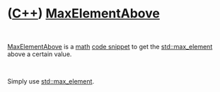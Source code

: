 



 

 

 

 

 

([C++](Cpp.htm)) [MaxElementAbove](CppMaxElementAbove.htm)
==========================================================

 

[MaxElementAbove](CppMaxElementAbove.htm) is a [math](CppMath.htm) [code
snippet](CppCodeSnippets.htm) to get the
[std::max\_element](CppMax_element.htm) above a certain value.

 

Simply use [std::max\_element](CppMax_element.htm).

 

 

 

 

 





 



